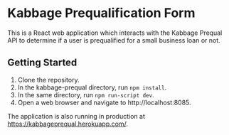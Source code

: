 # Kabbage Prequalification Form

This is a React web application which interacts with the Kabbage Prequal API to determine if a user is prequalified for a small business loan or not.

## Getting Started

1. Clone the repository.
2. In the kabbage-prequal directory, run ```npm install```.
3. In the same directory, run ```npm run-script dev```.
4. Open a web browser and navigate to http://localhost:8085.

The application is also running in production at https://kabbageprequal.herokuapp.com/.
